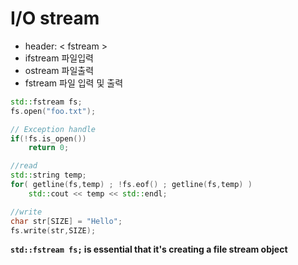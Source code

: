 # I/O stream

- header: < fstream >
- ifstream 파일입력
- ostream 파일출력
- fstream 파일 입력 및 출력  


```cpp
std::fstream fs;
fs.open("foo.txt");

// Exception handle
if(!fs.is_open())
    return 0;

//read
std::string temp;
for( getline(fs,temp) ; !fs.eof() ; getline(fs,temp) )
    std::cout << temp << std::endl;

//write
char str[SIZE] = "Hello";
fs.write(str,SIZE);
```

**`std::fstream fs;` is essential that it's creating a file stream object**
